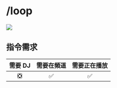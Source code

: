 # /loop
![](https://i.imgur.com/8oHvDV3.png)

## 指令需求
| 需要 DJ |	需要在頻道 | 需要正在播放 |
| :-----: | :-------: | :---------: |
|   ❎   |    ✅     |     ✅      |